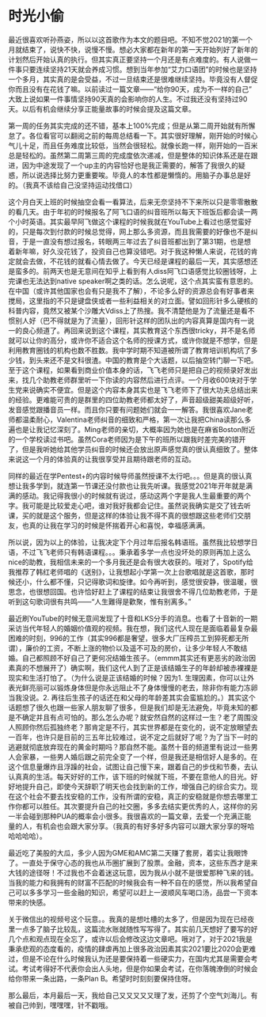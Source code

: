 # 时光小偷


最近很喜欢听孙燕姿，所以以这首歌作为本文的题目吧。不知不觉2021的第一个月就结束了，说快不快，说慢不慢。想必大家都在新年的第一天开始列好了新年的计划然后开始认真的执行。但其实真正要坚持一个月还是有点难度的。有人说做一件事只要连续坚持21天就会养成习惯。想到当年参加“艾力口语团”的时候也是坚持一个多月，其实真的是会受益，不过一旦结束还是很难继续坚持。毕竟没有人督促你而且没有在花钱了嘛。以前读过一篇文章——“给你90天，成为不一样的自己” 大致上说如果一件事情坚持90天真的会影响你的人生。不过我还没有坚持过90天。以后有机会继续分享正能量故事的时候会提及这篇文章。

第一周的任务其实完成的还不错，基本上100%完成；但是从第二周开始就有所懈怠了。各位看官可以翻阅之前的每周总结看一下。其实很好理解，刚开始的时候心气儿十足，而且任务难度比较低，当然会很轻松。就像长跑一样，刚开始的一百米总是轻松的。虽然第二周第三周的完成度依次递减，但是整体的知识体系还是在跟进，因为中途发现了一个up主的内容恰好也是我正需要的，解答了我很久的疑惑，所以说选择比努力更重要唉。毕竟人的本性都是懒惰的。用脑子办事总是好的。（我真不该给自己没坚持运动找借口）

这个月白天上班的时候抽空会看一看算法，后来无奈坚持不下来所以只是零零散散的看几天。由于年初的时候报名了阿飞口语的纠音班所以每天下班饭后都会读一两个小时英语。其实最早阿飞做这个课程的时候我就在YouTube上看过也感觉蛮好的，只是每次到付款的时候总觉得，网上那么多资源，而且我需要的好像也不是纠音，于是一直没有想过报名，转眼两三年过去了纠音班都出到了第31期，也是想着新年嘛，好久没花钱了，投资自己也算没错吧。对于我这种懒人来说，花钱的肯定就会去做，不花钱的就看心情去做了。今天已经是课程的最后一天，其实感想还是蛮多的。前两天也是无意间在知乎上看到有人diss阿飞口语感觉比较圈钱呀，上完课也无法达到native speaker啊之类的话。怎么说呢，这个点其实蛮有意思的。在中国（或许其他国家也会有只是我不了解），不论多么好的资源总会有好事者来搅局，这里指的不只是键盘侠或者一些利益相关的对立面。譬如回形针多么硬核的科普内容，竟然又被某个沙雕大Vdiss上了热搜。我不清楚他是为了流量还是看不惯别人好（巴不得就是为了流量），回形针这样的团队出的内容真算是国内有一说一的良心频道了。再回来说到这个课程，其实教育这个东西很tricky，并不是名师就可以让你的高分，或许你不适合这个名师的授课方式，或许你就是不想学，但是利用教育圈钱的机构也数不胜数。我中学时期不知道被所谓了教育培训机构坑了多少钱，到头来还不是文科很渣。中国的教育是个大话题，以后抽空转门聊一下吧。至于这个课程，如果看到商业价值本身的话，飞飞老师只是把自己的视频录好发出来，找几个助教老师群里听一下你读的内容然后进行点评。一个月收600块对于学生党来说确实不便宜。但是这个内容本身其实也是飞飞老师下了很大功夫总结出来的经验。更难能可贵的是群里的四位助教老师都太好了，声音超级甜美超级好听，发音感觉跟播音员一样。而且你只要有问题她们就会一一解答。我很喜欢Jane老师都温柔耐心，Valentina老师纠音的细致和严格，第一次让我把China读那么多遍也是让我记忆深刻了。Ming老师的亲切，大概率因为她也是在麻省Boston附近的一个学校读过书吧。虽然Cora老师因为是下午的班所以跟我时差完美的错开了，但是我听她给其他学员纠音的时候还会放出原声感觉真的很认真细致了。整体来说这一个月的体验真的让我很享受并且期待跟老师的互动。

同样的最近在学Pentest+的内容时候导师虽然授课不太行吧。。。但是真的很认真想让我多学到，就连第一节课还没付款也让我先听课。我感觉2021年开年就是满满的感动。我记得我很小的时候就有说过，感动这两个字是我人生最重要的两个字。我可能是比较爱走心吧，谁对我好我都会记住。虽然说我确实是交了钱去听课，买的就是这个服务，但是这样的体验让我不得不真的很想跟这些老师们交朋友，也真的让我在学习的时候是怀揣着开心和喜悦，幸福感满满。

所以说，因为以上的体验，让我决定下个月过年后报名韩语班。虽然我比较想学日语，不过飞飞老师只有韩语课程。。。秉承着多学一点也没坏处的原则再加上这么nice的助教，我相信未来的一个多月我还是会有很大收获的。哦对了，Spotify给我推荐了韩红老师唱的《送别》，让我想起小学第一次上台歌唱就是这首歌，那时候还小，什么都不懂，只记得歌词和旋律。如今再听到，感觉很安静，很温暖，很思念，也很想回国。也许恰好赶上了课程的结束让我很舍不得几位助教老师，于是听到这句歌词很有共鸣——“人生難得是歡聚，惟有别离多。”

最近刷YouTube的时候无意间发现了十音和LKS分手的消息。也看了十音新的一期采访当代年轻人的婚姻价值观的视频。我在想，我们这代人现在是面临着最复杂最困难的时刻，996的工作（其实996都是奢望，很多大厂压榨员工到猝死都无所谓），廉价的工资，不断上涨的物价以及遥不可及的房价，让多少年轻人不敢结婚。自己都照顾不好自己了更何况结婚生孩子。（emmm其实还有更恶劣的政治因素真的不想展开了）确实啊，我们这代人到了正是该结婚生子的年龄却被赤裸裸是现实和生活打怕了。（为什么说是正该结婚的时候？因为1. 生理因素，你可以让外表光鲜亮丽可以锻炼身体但是你永远阻止不了身体慢慢的老去，除非你有能力冻卵当我没说。2. 再往后生孩子的话还在和父母的年龄差其实会蛮尴尬的。）其实这个话题想了很久也跟一些家人朋友聊了很多，但是我们却是无法避免，毕竟未知的都是不确定并且有点可怕的。那么怎么办呢？就安然自然的这样过一生？老了周围没人照顾你然后孤独终老？那肯定是不行，其实世界都是在变化的，说不定放眼望去一百年，也许只是目前的三五年比较难过，说不定之后就好了呢？为了当下一时的逃避就彻底放弃现在的黄金时期吗？那自然不能。虽然十音的频道里有说过一些男人会家暴，一些男人婚后跟之前完全变了一个样，但是我还是相信好人是多的。在这个信息量爆炸且浮躁的社会，试图让自己慢下来，跟着自己的步伐和节奏，去认认真真的生活。每天好好的工作，该下班的时候就下班，不要在意他人的目光。好好地提升自己，即使今天辞职了明天也会找到新的工作，增强自己的综合实力。现在这个社会不要去找安稳的工作，没有所谓的安稳，真正的安稳就是你想去哪里工作你都可以胜任。其次要提升自己的社交圈，多多去结实更优秀的人，这样你的另一半会碰到那种PUA的概率会小很多。我很喜欢的一篇文章，去爱一个充满正能量的人，有机会也会跟大家分享。（我真的有好多好多内容可以跟大家分享的呀哈哈哈哈哈）。

最近吃了美股的大瓜，多少人因为GME和AMC第二天赚了套房，着实让我眼馋了。一直处于保守心态的我也从币圈扩展到了股票。金融，资本，这些东西才是来大钱的途径呀！不过我也不会着迷这玩意，因为我从小就不是很爱那种飞来的钱。当我的能力和我拥有的财富不匹配的时候我会有一种不自在的感觉，所以我希望自己可以多多学习一些金融的知识，希望可以赶上一波顺风车喝口汤，品尝一下资本带来的快感。

关于微信出的视频号这个玩意。。我真的是想吐槽的太多了，但是因为现在已经夜里一点多了脑子比较乱，这篇流水账就随性写写得了。其实前几天想好了要写的好几个点和观点现在全忘了，或许以后会修改这边文章吧。哦对了，对于2021我是秉承悲观的态度看的，疫情的肆虐再加上很多政治因素其实2021要比2020会更难过，但是不论在什么时候我认为还是要保持着一些硬实力，在国内尤其是需要会考试。考试考得好不代表你会出人头地，但是你如果会考试，在你落魄潦倒的时候会给你带来一条出路，一条Plan B。希望时时刻刻要保持住呀。

那么最后，本月最后一天，我给自己又又又又又理了发，还剪了个空气刘海儿。有被自己帅到，嘿嘿嘿，针不戳哦。
